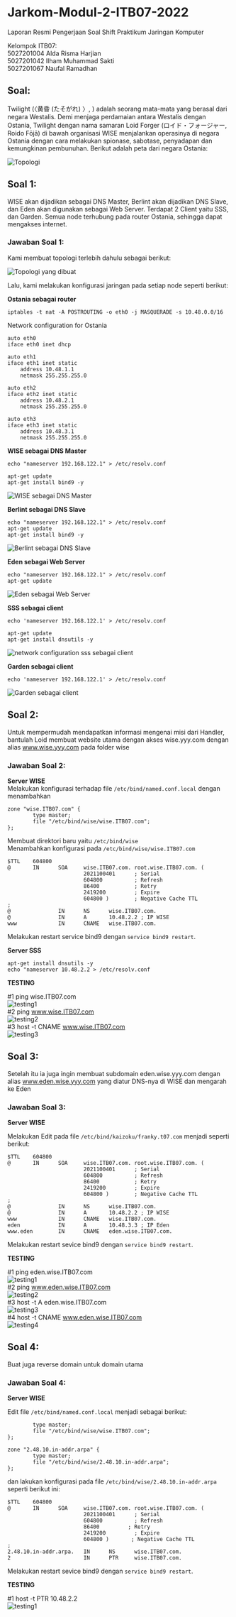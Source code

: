 # Jarkom-Modul-2-ITB07-2022
Laporan Resmi Pengerjaan Soal Shift Praktikum Jaringan Komputer

Kelompok ITB07: <br>
5027201004 Alda Risma Harjian <br>
5027201042 Ilham Muhammad Sakti <br>
5027201067 Naufal Ramadhan <br>

## Soal:

Twilight (〈黄昏 (たそがれ) 〉, <Tasogare>) adalah seorang mata-mata yang berasal dari negara Westalis. Demi menjaga perdamaian antara Westalis dengan Ostania, Twilight dengan nama samaran Loid Forger (ロイド・フォージャー, Roido Fōjā) di bawah organisasi WISE menjalankan operasinya di negara Ostania dengan cara melakukan spionase, sabotase, penyadapan dan kemungkinan pembunuhan. Berikut adalah peta dari negara Ostania:

![Topologi](./images/topologiModul2.png)

## Soal 1:
WISE akan dijadikan sebagai DNS Master, Berlint akan dijadikan DNS Slave, dan Eden akan digunakan sebagai Web Server. Terdapat 2 Client yaitu SSS, dan Garden. Semua node terhubung pada router Ostania, sehingga dapat mengakses internet.

### Jawaban Soal 1:
Kami membuat topologi terlebih dahulu sebagai berikut:

![Topologi yang dibuat](./images/jawabanSoal1Topologi.png)

Lalu, kami melakukan konfigurasi jaringan pada setiap node seperti berikut:

**Ostania sebagai router**
```
iptables -t nat -A POSTROUTING -o eth0 -j MASQUERADE -s 10.48.0.0/16
```

Network configuration for Ostania

```
auto eth0
iface eth0 inet dhcp

auto eth1
iface eth1 inet static
	address 10.48.1.1
	netmask 255.255.255.0

auto eth2
iface eth2 inet static
	address 10.48.2.1
	netmask 255.255.255.0

auto eth3
iface eth3 inet static
	address 10.48.3.1
	netmask 255.255.255.0

```

**WISE sebagai DNS Master**

```
echo "nameserver 192.168.122.1" > /etc/resolv.conf

apt-get update  
apt-get install bind9 -y
```
![WISE sebagai DNS Master](./images/jawabanSoal1WiseSebagaiDnsMaster.png)

**Berlint sebagai DNS Slave**
```
echo "nameserver 192.168.122.1" > /etc/resolv.conf
apt-get update
apt-get install bind9 -y 
```
![Berlint sebagai DNS Slave](./images/jawabanSoal1BerlintSebagaiDnsSlave.png)

**Eden sebagai Web Server**
```
echo "nameserver 192.168.122.1" > /etc/resolv.conf
apt-get update
```
![Eden sebagai Web Server](./images/jawabanSoal1EdenSebagaiWebServer.png)

**SSS sebagai client**
```
echo 'nameserver 192.168.122.1' > /etc/resolv.conf

apt-get update         
apt-get install dnsutils -y
```
![network configuration sss sebagai client](./images/jawabanSoal1SssSebagaiClient.png)

**Garden sebagai client**
```
echo 'nameserver 192.168.122.1' > /etc/resolv.conf
```
![Garden sebagai client](./images/jawabanSoal1GardenSebagaiClient.png)


## Soal 2:
Untuk mempermudah mendapatkan informasi mengenai misi dari Handler, bantulah Loid membuat website utama dengan akses wise.yyy.com dengan alias www.wise.yyy.com pada folder wise

### Jawaban Soal 2:
**Server WISE** <br>
Melakukan konfigurasi terhadap file `/etc/bind/named.conf.local` dengan menambahkan
```
zone "wise.ITB07.com" {  
        type master;  
        file "/etc/bind/wise/wise.ITB07.com";
};
```
Membuat direktori baru yaitu `/etc/bind/wise` <br>
Menambahkan konfigurasi pada `/etc/bind/wise/wise.ITB07.com` <br>
```
$TTL    604800  
@       IN      SOA     wise.ITB07.com. root.wise.ITB07.com. (
                        2021100401      ; Serial
                        604800          ; Refresh
                        86400           ; Retry
                        2419200         ; Expire
                        604800 )        ; Negative Cache TTL
;
@               IN      NS      wise.ITB07.com.
@               IN      A       10.48.2.2 ; IP WISE
www             IN      CNAME   wise.ITB07.com.
```
Melakukan restart service bind9 dengan `service bind9 restart`.

**Server SSS**
```
apt-get install dnsutils -y  
echo "nameserver 10.48.2.2 > /etc/resolv.conf
```

**TESTING**

#1 ping wise.ITB07.com <br>
![testing1](./images/jawabanSoal2Testing1.png) <br>
#2 ping www.wise.ITB07.com <br>
![testing2](./images/jawabanSoal2Testing2.png) <br>
#3 host -t CNAME www.wise.ITB07.com <br>
![testing3](./images/jawabanSoal2Testing3.png) <br>

## Soal 3:
Setelah itu ia juga ingin membuat subdomain eden.wise.yyy.com dengan alias www.eden.wise.yyy.com yang diatur DNS-nya di WISE dan mengarah ke Eden 

### Jawaban Soal 3:
**Server WISE**<br>

Melakukan Edit pada file `/etc/bind/kaizoku/franky.t07.com` menjadi seperti berikut:
```
$TTL    604800  
@       IN      SOA     wise.ITB07.com. root.wise.ITB07.com. (  
                        2021100401      ; Serial
                        604800          ; Refresh
                        86400           ; Retry
                        2419200         ; Expire
                        604800 )        ; Negative Cache TTL
;
@               IN      NS      wise.ITB07.com.
@               IN      A       10.48.2.2 ; IP WISE
www             IN      CNAME   wise.ITB07.com.
eden            IN      A       10.48.3.3 ; IP Eden
www.eden        IN      CNAME   eden.wise.ITB07.com.
```
Melakukan restart sevice bind9 dengan `service bind9 restart`.

**TESTING**

#1 ping eden.wise.ITB07.com <br>
![testing1](./images/jawabanSoal3Testing1.png) <br>
#2 ping www.eden.wise.ITB07.com <br>
![testing2](./images/jawabanSoal3Testing2.png) <br>
#3 host -t A eden.wise.ITB07.com <br>
![testing3](./images/jawabanSoal3Testing3.png) <br>
#4 host -t CNAME www.eden.wise.ITB07.com <br>
![testing4](./images/jawabanSoal3Testing4.png) <br>

## Soal 4:
Buat juga reverse domain untuk domain utama

### Jawaban Soal 4:
**Server WISE** <br>

Edit file `/etc/bind/named.conf.local` menjadi sebagai berikut:
```zone "wise.ITB07.com" {  
        type master;  
        file "/etc/bind/wise/wise.ITB07.com";  
};

zone "2.48.10.in-addr.arpa" {
        type master;
        file "/etc/bind/wise/2.48.10.in-addr.arpa";
};
```
dan lakukan konfigurasi pada file `/etc/bind/wise/2.48.10.in-addr.arpa` seperti berikut ini:
```
$TTL    604800  
@       IN      SOA     wise.ITB07.com. root.wise.ITB07.com. (
                        2021100401      ; Serial
                        604800          ; Refresh
                        86400         ; Retry
                        2419200         ; Expire
                        604800 )       ; Negative Cache TTL
;
2.48.10.in-addr.arpa.   IN      NS      wise.ITB07.com.
2                       IN      PTR     wise.ITB07.com.
```
Melakukan restart sevice bind9 dengan `service bind9 restart`.

**TESTING**

#1 host -t PTR 10.48.2.2 <br>
![testing1](./images/jawabanSoal4Testing1.png) <br>

